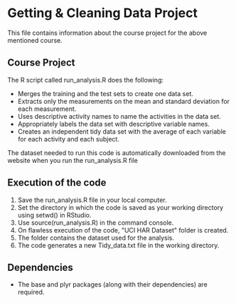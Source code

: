 # Getting & Cleaning Data Project

This file contains information about the course project for the above mentioned course.

## Course Project

The R script called run_analysis.R does the following: 
* Merges the training and the test sets to create one data set.
* Extracts only the measurements on the mean and standard deviation for each measurement. 
* Uses descriptive activity names to name the activities in the data set.
* Appropriately labels the data set with descriptive variable names. 
* Creates an independent tidy data set with the average of each variable for each activity and each subject.

The dataset needed to run this code is automatically downloaded from the website
when you run the run_analysis.R file

## Execution of the code
1. Save the run_analysis.R file in your local computer.
2. Set the directory in which the code is saved as your working directory using setwd() in RStudio.
3. Use source(run_analysis.R) in the command console.
4. On flawless execution of the code, "UCI HAR Dataset" folder is created.
5. The folder contains the dataset used for the analysis.
6. The code generates a new Tidy_data.txt file in the working directory.

## Dependencies
* The base and plyr packages (along with their dependencies) are required. 